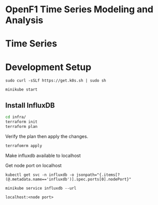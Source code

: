 # OpenF1 Time Series Modeling and Analysis

# Time Series

# Development Setup

`sudo curl -sSLf https://get.k0s.sh | sudo sh`

`minikube start`

## Install InfluxDB

```bash
cd infra/
terraform init
terraform plan
```

Verify the plan then apply the changes.

```bash
terrafomrm apply
```

Make influxdb available to localhost

Get node port on localhost
 
`kubectl get svc -n influxdb -o jsonpath="{.items[?(@.metadata.name=='influxdb')].spec.ports[0].nodePort}"`

`minikube service influxdb --url`

`localhost:<node port>`



